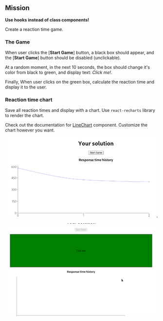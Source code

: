 ## Mission
**Use hooks instead of class components!**

Create a reaction time game.


### The Game
When user clicks the [**Start Game**] button, a black box should appear, and the [**Start Game**] button should be disabled (unclickable).

At a random moment, in the next 10 seconds, the box should change it's color from black to green, and display text: *Click me!*.

Finally, When user clicks on the green box, calculate the reaction time and display it to the user.

### Reaction time chart
Save all reaction times and display with a chart.
Use `react-recharts` library to render the chart.

Check out the documentation for [LineChart](https://recharts.org/en-US/examples/SimpleLineChart) component.
Customize the chart however you want.




![img.png](img.png)

![img_1.png](img_1.png)


